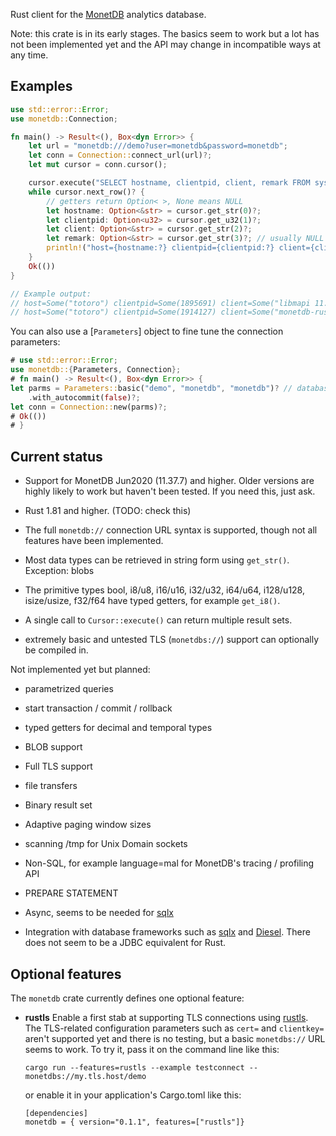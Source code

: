 Rust client for the [MonetDB](https://www.monetdb.org/) analytics database.

Note: this crate is in its early stages. The basics seem to work but a lot has
not been implemented yet and the API may change in incompatible ways at any
time.

Examples
--------

```rust
use std::error::Error;
use monetdb::Connection;

fn main() -> Result<(), Box<dyn Error>> {
    let url = "monetdb:///demo?user=monetdb&password=monetdb";
    let conn = Connection::connect_url(url)?;
    let mut cursor = conn.cursor();

    cursor.execute("SELECT hostname, clientpid, client, remark FROM sys.sessions")?;
    while cursor.next_row()? {
        // getters return Option< >, None means NULL
        let hostname: Option<&str> = cursor.get_str(0)?;
        let clientpid: Option<u32> = cursor.get_u32(1)?;
        let client: Option<&str> = cursor.get_str(2)?;
        let remark: Option<&str> = cursor.get_str(3)?; // usually NULL
        println!("host={hostname:?} clientpid={clientpid:?} client={client:?} remark={remark:?}",);
    }
    Ok(())
}

// Example output:
// host=Some("totoro") clientpid=Some(1895691) client=Some("libmapi 11.51.4") remark=None
// host=Some("totoro") clientpid=Some(1914127) client=Some("monetdb-rust 0.1.1") remark=None
```

You can also use a [`Parameters`] object to fine tune the connection parameters:

```rust
# use std::error::Error;
use monetdb::{Parameters, Connection};
# fn main() -> Result<(), Box<dyn Error>> {
let parms = Parameters::basic("demo", "monetdb", "monetdb")? // database / user / password
    .with_autocommit(false)?;
let conn = Connection::new(parms)?;
# Ok(())
# }
```

Current status
--------------

* Support for MonetDB Jun2020 (11.37.7) and higher. Older versions are highly
  likely to work but haven't been tested. If you need this, just ask.

* Rust 1.81 and higher. (TODO: check this)

* The full `monetdb://` connection URL syntax is supported, though not all features have been implemented.

* Most data types can be retrieved in string form using `get_str()`.
  Exception: blobs

* The primitive types bool, i8/u8, i16/u16, i32/u32, i64/u64, i128/u128,
  isize/usize, f32/f64 have typed getters, for example `get_i8()`.

* A single call to `Cursor::execute()` can return multiple result sets.

* extremely basic and untested TLS (`monetdbs://`) support can optionally be
  compiled in.

Not implemented yet but planned:

* parametrized queries

* start transaction / commit / rollback

* typed getters for decimal and temporal types

* BLOB support

* Full TLS support

* file transfers

* Binary result set

* Adaptive paging window sizes

* scanning /tmp for Unix Domain sockets

* Non-SQL, for example language=mal for MonetDB's tracing / profiling API

* PREPARE STATEMENT

* Async, seems to be needed for [sqlx]

* Integration with database frameworks such as [sqlx] and [Diesel].
  There does not seem to be a JDBC equivalent for Rust.

[sqlx]: https://crates.io/crates/sqlx

[Diesel]: https://crates.io/crates/diesel

Optional features
-----------------

The `monetdb` crate currently defines one optional feature:

* **rustls** Enable a first stab at supporting TLS connections using
  [rustls](https://crates.io/crates/rustls/). The TLS-related configuration
  parameters such as `cert=` and `clientkey=` aren't supported yet and there is
  no testing, but a basic `monetdbs://` URL seems to work.
  To try it, pass it on the command line like this:
  ```plain
  cargo run --features=rustls --example testconnect -- monetdbs://my.tls.host/demo
  ```
  or enable it in your application's Cargo.toml like this:
  ```plain
  [dependencies]
  monetdb = { version="0.1.1", features=["rustls"]}
  ```